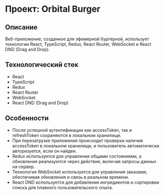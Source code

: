 # Проект: Orbital Burger

## Описание
Веб-приложение, созданное для эфемерной бургерной, использует технологии React, TypeScript, Redux, React Router, WebSocket и React DND (Drag and Drop).

## Технологический стек
- React
- TypeScript
- Redux
- React Router
- WebSocket
- React DND (Drag and Drop)

## Особенности
- После успешной аутентификации как accessToken, так и refreshToken сохраняются в локальном хранилище.
- При перезагрузке приложения происходит проверка наличия accessToken в локальном хранилище, и пользователь автоматически авторизуется, если он найден.
- Redux используется для управления общими состояниями, а обновления реализуются через действия, включая запросы данных на сервер.
- Технология WebSocket используется для управления заказами, обеспечивая обновления и связь в реальном времени.
- React DND используется для добавления ингредиентов и сортировки списка для плавного пользовательского опыта.
